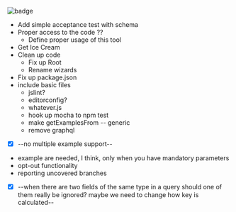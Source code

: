 ![badge](https://graphql-query-generator.visualstudio.com/_apis/public/build/definitions/091bfe98-4175-4ef4-b7d5-8bbfa6f62a13/1/badge)
 * Add simple acceptance test with schema
 * Proper access to the code ??
    * Define proper usage of this tool
 * Get Ice Cream
 * Clean up code
    * Fix up Root
    * Rename wizards
 * Fix up package.json
 * include basic files
    * jslint?
    * editorconfig?
    * whatever.js
    * hook up mocha to npm test
    * make getExamplesFrom -- generic
    * remove graphql
 * [x] --no multiple example support--
 * example are needed, I think, only when you have mandatory parameters
 * opt-out functionality
 * reporting uncovered branches
 * [x] --when there are two fields of the same type in a query should one of them really be ignored? maybe we need to change how key is calculated--

